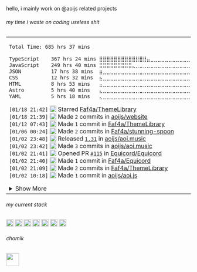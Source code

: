 

hello, i mainly work on @aoijs related projects

<h6> my time i waste on coding useless shit </h6> 
<table><tr><td>
<!--START_SECTION:waka-->

```txt
Total Time: 685 hrs 37 mins

TypeScript    367 hrs 24 mins ⣿⣿⣿⣿⣿⣿⣿⣿⣿⣿⣿⣿⣿⣤⣀⣀⣀⣀⣀⣀⣀⣀⣀⣀⣀   53.51 %
JavaScript    249 hrs 40 mins ⣿⣿⣿⣿⣿⣿⣿⣿⣿⣄⣀⣀⣀⣀⣀⣀⣀⣀⣀⣀⣀⣀⣀⣀⣀   36.36 %
JSON          17 hrs 38 mins  ⣶⣀⣀⣀⣀⣀⣀⣀⣀⣀⣀⣀⣀⣀⣀⣀⣀⣀⣀⣀⣀⣀⣀⣀⣀   02.57 %
CSS           12 hrs 32 mins  ⣦⣀⣀⣀⣀⣀⣀⣀⣀⣀⣀⣀⣀⣀⣀⣀⣀⣀⣀⣀⣀⣀⣀⣀⣀   01.83 %
HTML          8 hrs 53 mins   ⣤⣀⣀⣀⣀⣀⣀⣀⣀⣀⣀⣀⣀⣀⣀⣀⣀⣀⣀⣀⣀⣀⣀⣀⣀   01.30 %
Astro         5 hrs 40 mins   ⣄⣀⣀⣀⣀⣀⣀⣀⣀⣀⣀⣀⣀⣀⣀⣀⣀⣀⣀⣀⣀⣀⣀⣀⣀   00.83 %
YAML          5 hrs 18 mins   ⣄⣀⣀⣀⣀⣀⣀⣀⣀⣀⣀⣀⣀⣀⣀⣀⣀⣀⣀⣀⣀⣀⣀⣀⣀   00.77 %
```

<!--END_SECTION:waka-->

<!--START_SECTION:activity-->
`[01/18 21:42]` <img alt="⭐" src="https://github.com/cheesits456/github-activity-readme/raw/master/icons/star.png" align="top" height="18"> Starred [Faf4a/ThemeLibrary](https://github.com/Faf4a/ThemeLibrary)  
`[01/18 21:39]` <img alt="📝" src="https://github.com/cheesits456/github-activity-readme/raw/master/icons/commit.png" align="top" height="18"> Made `2` commits in [aoijs/website](https://github.com/aoijs/website)  
`[01/12 07:43]` <img alt="📝" src="https://github.com/cheesits456/github-activity-readme/raw/master/icons/commit.png" align="top" height="18"> Made `1` commit in [Faf4a/ThemeLibrary](https://github.com/Faf4a/ThemeLibrary)  
`[01/06 00:24]` <img alt="📝" src="https://github.com/cheesits456/github-activity-readme/raw/master/icons/commit.png" align="top" height="18"> Made `2` commits in [Faf4a/stunning-spoon](https://github.com/Faf4a/stunning-spoon)  
`[01/02 23:48]` <img alt="🏷" src="https://github.com/cheesits456/github-activity-readme/raw/master/icons/release.png" align="top" height="18"> Released [`1.31`](https://github.com/aoijs/aoi.music/releases/tag/1.31) in [aoijs/aoi.music](https://github.com/aoijs/aoi.music)  
`[01/02 23:42]` <img alt="📝" src="https://github.com/cheesits456/github-activity-readme/raw/master/icons/commit.png" align="top" height="18"> Made `3` commits in [aoijs/aoi.music](https://github.com/aoijs/aoi.music)  
`[01/02 21:41]` <img alt="✅" src="https://github.com/cheesits456/github-activity-readme/raw/master/icons/pr-open.png" align="top" height="18"> Opened PR [`#115`](https://github.com//Equicord/Equicord/pull/115 'update theme library') in [Equicord/Equicord](https://github.com/Equicord/Equicord)  
`[01/02 21:40]` <img alt="📝" src="https://github.com/cheesits456/github-activity-readme/raw/master/icons/commit.png" align="top" height="18"> Made `1` commit in [Faf4a/Equicord](https://github.com/Faf4a/Equicord)  
`[01/02 21:09]` <img alt="📝" src="https://github.com/cheesits456/github-activity-readme/raw/master/icons/commit.png" align="top" height="18"> Made `2` commits in [Faf4a/ThemeLibrary](https://github.com/Faf4a/ThemeLibrary)  
`[01/02 10:18]` <img alt="📝" src="https://github.com/cheesits456/github-activity-readme/raw/master/icons/commit.png" align="top" height="18"> Made `1` commit in [aoijs/aoi.js](https://github.com/aoijs/aoi.js)  

<details><summary>Show More</summary>

`[01/02 10:18]` <img alt="🎉" src="https://github.com/cheesits456/github-activity-readme/raw/master/icons/merge.png" align="top" height="18"> Merged PR [`#683`](https://github.com//aoijs/aoi.js/pull/683 'Fix rawLeaderboard.js') in [aoijs/aoi.js](https://github.com/aoijs/aoi.js)  
`[01/02 10:17]` <img alt="🔍" src="https://github.com/cheesits456/github-activity-readme/raw/master/icons/review.png" align="top" height="18"> Reviewed [`#683`](https://github.com//aoijs/aoi.js/pull/683 'Fix rawLeaderboard.js') in [aoijs/aoi.js](https://github.com/aoijs/aoi.js)  
`[01/02 10:12]` <img alt="📝" src="https://github.com/cheesits456/github-activity-readme/raw/master/icons/commit.png" align="top" height="18"> Made `1` commit in [Faf4a/Equicord](https://github.com/Faf4a/Equicord)  
`[01/02 10:02]` <img alt="🍴" src="https://github.com/cheesits456/github-activity-readme/raw/master/icons/fork.png" align="top" height="18"> Forked [Equicord/Equicord](https://github.com/Equicord/Equicord) to [Faf4a/Equicord](https://github.com/Faf4a/Equicord)  
`[01/02 09:31]` <img alt="📝" src="https://github.com/cheesits456/github-activity-readme/raw/master/icons/commit.png" align="top" height="18"> Made `1` commit in [Faf4a/ThemeLibrary](https://github.com/Faf4a/ThemeLibrary)  
`[01/02 07:16]` <img alt="🗣" src="https://github.com/cheesits456/github-activity-readme/raw/master/icons/comment.png" align="top" height="18"> Commented on [`#675`](https://github.com//aoijs/aoi.js/issues/675 'Update ForEachObjectArray.js') in [aoijs/aoi.js](https://github.com/aoijs/aoi.js)  
`[01/02 07:16]` <img alt="❌" src="https://github.com/cheesits456/github-activity-readme/raw/master/icons/pr-close.png" align="top" height="18"> Closed PR [`#675`](https://github.com//aoijs/aoi.js/pull/675 'Update ForEachObjectArray.js') in [aoijs/aoi.js](https://github.com/aoijs/aoi.js)  
`[01/02 07:16]` <img alt="🗣" src="https://github.com/cheesits456/github-activity-readme/raw/master/icons/comment.png" align="top" height="18"> Commented on [`#676`](https://github.com//aoijs/aoi.js/issues/676 'Update addButtonTo.js') in [aoijs/aoi.js](https://github.com/aoijs/aoi.js)  
`[01/02 07:16]` <img alt="❌" src="https://github.com/cheesits456/github-activity-readme/raw/master/icons/pr-close.png" align="top" height="18"> Closed PR [`#676`](https://github.com//aoijs/aoi.js/pull/676 'Update addButtonTo.js') in [aoijs/aoi.js](https://github.com/aoijs/aoi.js)  
`[01/02 07:15]` <img alt="🔍" src="https://github.com/cheesits456/github-activity-readme/raw/master/icons/review.png" align="top" height="18"> Reviewed [`#683`](https://github.com//aoijs/aoi.js/pull/683 'Fix rawLeaderboard.js') in [aoijs/aoi.js](https://github.com/aoijs/aoi.js)  
`[01/02 07:15]` <img alt="🔍" src="https://github.com/cheesits456/github-activity-readme/raw/master/icons/review.png" align="top" height="18"> Reviewed [`#683`](https://github.com//aoijs/aoi.js/pull/683 'Fix rawLeaderboard.js') in [aoijs/aoi.js](https://github.com/aoijs/aoi.js)  
`[01/02 02:33]` <img alt="📝" src="https://github.com/cheesits456/github-activity-readme/raw/master/icons/commit.png" align="top" height="18"> Made `6` commits in [Faf4a/themesApi](https://github.com/Faf4a/themesApi)  
`[12/30 07:49]` <img alt="⭐" src="https://github.com/cheesits456/github-activity-readme/raw/master/icons/star.png" align="top" height="18"> Starred [DishpitDev/Slopify](https://github.com/DishpitDev/Slopify)  
`[12/28 16:58]` <img alt="📝" src="https://github.com/cheesits456/github-activity-readme/raw/master/icons/commit.png" align="top" height="18"> Made `2` commits in [Faf4a/themesApi](https://github.com/Faf4a/themesApi)  
`[12/26 22:27]` <img alt="🗣" src="https://github.com/cheesits456/github-activity-readme/raw/master/icons/comment.png" align="top" height="18"> Commented on [`#2`](https://github.com//Faf4a/aoi.mongo/issues/2 'Revert rename') in [Faf4a/aoi.mongo](https://github.com/Faf4a/aoi.mongo)  
`[12/25 15:08]` <img alt="❗️" src="https://github.com/cheesits456/github-activity-readme/raw/master/icons/issue.png" align="top" height="18"> Closed issue [`#559`](https://github.com//aoijs/aoi.js/issues/559 'New V6 Interpreter') in [aoijs/aoi.js](https://github.com/aoijs/aoi.js)  
`[12/25 15:08]` <img alt="🗣" src="https://github.com/cheesits456/github-activity-readme/raw/master/icons/comment.png" align="top" height="18"> Commented on [`#559`](https://github.com//aoijs/aoi.js/issues/559 'New V6 Interpreter') in [aoijs/aoi.js](https://github.com/aoijs/aoi.js)  
`[12/25 15:08]` <img alt="❗️" src="https://github.com/cheesits456/github-activity-readme/raw/master/icons/issue.png" align="top" height="18"> Closed issue [`#561`](https://github.com//aoijs/aoi.js/issues/561 'V6 Application Commands Rewrite') in [aoijs/aoi.js](https://github.com/aoijs/aoi.js)  
`[12/25 15:07]` <img alt="📝" src="https://github.com/cheesits456/github-activity-readme/raw/master/icons/commit.png" align="top" height="18"> Made `1` commit in [aoijs/aoi.js](https://github.com/aoijs/aoi.js)  
`[12/25 15:07]` <img alt="🎉" src="https://github.com/cheesits456/github-activity-readme/raw/master/icons/merge.png" align="top" height="18"> Merged PR [`#682`](https://github.com//aoijs/aoi.js/pull/682 'add components checking') in [aoijs/aoi.js](https://github.com/aoijs/aoi.js)  
`[12/25 15:07]` <img alt="🔍" src="https://github.com/cheesits456/github-activity-readme/raw/master/icons/review.png" align="top" height="18"> Reviewed [`#682`](https://github.com//aoijs/aoi.js/pull/682 'add components checking') in [aoijs/aoi.js](https://github.com/aoijs/aoi.js)  
`[12/25 14:55]` <img alt="📝" src="https://github.com/cheesits456/github-activity-readme/raw/master/icons/commit.png" align="top" height="18"> Made `1` commit in [aoijs/aoi.js](https://github.com/aoijs/aoi.js)  
`[12/25 14:55]` <img alt="🎉" src="https://github.com/cheesits456/github-activity-readme/raw/master/icons/merge.png" align="top" height="18"> Merged PR [`#681`](https://github.com//aoijs/aoi.js/pull/681 'Fix macro resolution') in [aoijs/aoi.js](https://github.com/aoijs/aoi.js)  
`[12/25 14:54]` <img alt="🔍" src="https://github.com/cheesits456/github-activity-readme/raw/master/icons/review.png" align="top" height="18"> Reviewed [`#681`](https://github.com//aoijs/aoi.js/pull/681 'Fix macro resolution') in [aoijs/aoi.js](https://github.com/aoijs/aoi.js)  
`[12/24 13:02]` <img alt="⭐" src="https://github.com/cheesits456/github-activity-readme/raw/master/icons/star.png" align="top" height="18"> Starred [refact0r/system24](https://github.com/refact0r/system24)  
`[12/22 23:52]` <img alt="📝" src="https://github.com/cheesits456/github-activity-readme/raw/master/icons/commit.png" align="top" height="18"> Made `1` commit in [Faf4a/aoijs-api](https://github.com/Faf4a/aoijs-api)  
`[12/22 23:45]` <img alt="❌" src="https://github.com/cheesits456/github-activity-readme/raw/master/icons/delete.png" align="top" height="18"> Deleted `update-functions-28` from [Faf4a/aoijs-api](https://github.com/Faf4a/aoijs-api)  
`[12/22 23:45]` <img alt="❌" src="https://github.com/cheesits456/github-activity-readme/raw/master/icons/delete.png" align="top" height="18"> Deleted `update-functions-29` from [Faf4a/aoijs-api](https://github.com/Faf4a/aoijs-api)  
`[12/22 23:45]` <img alt="❌" src="https://github.com/cheesits456/github-activity-readme/raw/master/icons/delete.png" align="top" height="18"> Deleted `update-functions-30` from [Faf4a/aoijs-api](https://github.com/Faf4a/aoijs-api)  
`[12/22 23:38]` <img alt="📝" src="https://github.com/cheesits456/github-activity-readme/raw/master/icons/commit.png" align="top" height="18"> Made `1` commit in [aoijs/website](https://github.com/aoijs/website)  
`[12/22 23:37]` <img alt="📝" src="https://github.com/cheesits456/github-activity-readme/raw/master/icons/commit.png" align="top" height="18"> Made `1` commit in [Faf4a/stunning-spoon](https://github.com/Faf4a/stunning-spoon)  
`[12/22 23:34]` <img alt="📝" src="https://github.com/cheesits456/github-activity-readme/raw/master/icons/commit.png" align="top" height="18"> Made `1` commit in [aoijs/website](https://github.com/aoijs/website)  
`[12/22 23:34]` <img alt="🎉" src="https://github.com/cheesits456/github-activity-readme/raw/master/icons/merge.png" align="top" height="18"> Merged PR [`#222`](https://github.com//aoijs/website/pull/222 'Fixed Wrong type for returnEmoji') in [aoijs/website](https://github.com/aoijs/website)  
`[12/22 23:34]` <img alt="🗣" src="https://github.com/cheesits456/github-activity-readme/raw/master/icons/comment.png" align="top" height="18"> Commented on [`#222`](https://github.com//aoijs/website/issues/222 'Fixed Wrong type for returnEmoji') in [aoijs/website](https://github.com/aoijs/website)  
`[12/20 04:24]` <img alt="📝" src="https://github.com/cheesits456/github-activity-readme/raw/master/icons/commit.png" align="top" height="18"> Made `1` commit in [aoijs/website](https://github.com/aoijs/website)  
`[12/20 04:24]` <img alt="🎉" src="https://github.com/cheesits456/github-activity-readme/raw/master/icons/merge.png" align="top" height="18"> Merged PR [`#221`](https://github.com//aoijs/website/pull/221 'intents were wrongt :(') in [aoijs/website](https://github.com/aoijs/website)  
`[12/20 04:24]` <img alt="🗣" src="https://github.com/cheesits456/github-activity-readme/raw/master/icons/comment.png" align="top" height="18"> Commented on [`#221`](https://github.com//aoijs/website/issues/221 'intents were wrongt :(') in [aoijs/website](https://github.com/aoijs/website)  
`[12/20 04:24]` <img alt="🔍" src="https://github.com/cheesits456/github-activity-readme/raw/master/icons/review.png" align="top" height="18"> Reviewed [`#221`](https://github.com//aoijs/website/pull/221 'intents were wrongt :(') in [aoijs/website](https://github.com/aoijs/website)  
`[12/20 04:23]` <img alt="📝" src="https://github.com/cheesits456/github-activity-readme/raw/master/icons/commit.png" align="top" height="18"> Made `1` commit in [Faf4a/stunning-spoon](https://github.com/Faf4a/stunning-spoon)  
`[12/20 00:08]` <img alt="📝" src="https://github.com/cheesits456/github-activity-readme/raw/master/icons/commit.png" align="top" height="18"> Made `1` commit in [aoijs/aoi.js](https://github.com/aoijs/aoi.js)  
`[12/20 00:08]` <img alt="🎉" src="https://github.com/cheesits456/github-activity-readme/raw/master/icons/merge.png" align="top" height="18"> Merged PR [`#679`](https://github.com//aoijs/aoi.js/pull/679 'update editButton.js') in [aoijs/aoi.js](https://github.com/aoijs/aoi.js)  
`[12/20 00:08]` <img alt="🔍" src="https://github.com/cheesits456/github-activity-readme/raw/master/icons/review.png" align="top" height="18"> Reviewed [`#679`](https://github.com//aoijs/aoi.js/pull/679 'update editButton.js') in [aoijs/aoi.js](https://github.com/aoijs/aoi.js)  
`[12/20 00:08]` <img alt="🔍" src="https://github.com/cheesits456/github-activity-readme/raw/master/icons/review.png" align="top" height="18"> Reviewed [`#679`](https://github.com//aoijs/aoi.js/pull/679 'update editButton.js') in [aoijs/aoi.js](https://github.com/aoijs/aoi.js)  
`[12/19 06:10]` <img alt="📝" src="https://github.com/cheesits456/github-activity-readme/raw/master/icons/commit.png" align="top" height="18"> Made `1` commit in [aoijs/website](https://github.com/aoijs/website)  
`[12/19 06:10]` <img alt="🎉" src="https://github.com/cheesits456/github-activity-readme/raw/master/icons/merge.png" align="top" height="18"> Merged PR [`#217`](https://github.com//aoijs/website/pull/217 'Update guildNames.md') in [aoijs/website](https://github.com/aoijs/website)  
`[12/19 06:09]` <img alt="📝" src="https://github.com/cheesits456/github-activity-readme/raw/master/icons/commit.png" align="top" height="18"> Made `1` commit in [aoijs/website](https://github.com/aoijs/website)  
`[12/19 06:09]` <img alt="🎉" src="https://github.com/cheesits456/github-activity-readme/raw/master/icons/merge.png" align="top" height="18"> Merged PR [`#220`](https://github.com//aoijs/website/pull/220 'Bump astro from 4.16.7 to 4.16.18') in [aoijs/website](https://github.com/aoijs/website)  
`[12/19 06:09]` <img alt="📝" src="https://github.com/cheesits456/github-activity-readme/raw/master/icons/commit.png" align="top" height="18"> Made `1` commit in [aoijs/website](https://github.com/aoijs/website)  
`[12/19 06:09]` <img alt="🎉" src="https://github.com/cheesits456/github-activity-readme/raw/master/icons/merge.png" align="top" height="18"> Merged PR [`#219`](https://github.com//aoijs/website/pull/219 'Bump nanoid from 3.3.7 to 3.3.8') in [aoijs/website](https://github.com/aoijs/website)  
`[12/18 12:11]` <img alt="⭐" src="https://github.com/cheesits456/github-activity-readme/raw/master/icons/star.png" align="top" height="18"> Starred [owickstrom/the-monospace-web](https://github.com/owickstrom/the-monospace-web)  
`[12/16 14:40]` <img alt="📝" src="https://github.com/cheesits456/github-activity-readme/raw/master/icons/commit.png" align="top" height="18"> Made `1` commit in [aoijs/website](https://github.com/aoijs/website)  
`[12/16 14:40]` <img alt="🎉" src="https://github.com/cheesits456/github-activity-readme/raw/master/icons/merge.png" align="top" height="18"> Merged PR [`#218`](https://github.com//aoijs/website/pull/218 'small fixes') in [aoijs/website](https://github.com/aoijs/website)  
`[12/16 14:40]` <img alt="🔍" src="https://github.com/cheesits456/github-activity-readme/raw/master/icons/review.png" align="top" height="18"> Reviewed [`#218`](https://github.com//aoijs/website/pull/218 'small fixes') in [aoijs/website](https://github.com/aoijs/website)  
`[12/03 23:57]` <img alt="📝" src="https://github.com/cheesits456/github-activity-readme/raw/master/icons/commit.png" align="top" height="18"> Made `1` commit in [Faf4a/stunning-spoon](https://github.com/Faf4a/stunning-spoon)  
`[12/03 23:51]` <img alt="📝" src="https://github.com/cheesits456/github-activity-readme/raw/master/icons/commit.png" align="top" height="18"> Made `1` commit in [aoijs/website](https://github.com/aoijs/website)  
`[12/03 23:48]` <img alt="📝" src="https://github.com/cheesits456/github-activity-readme/raw/master/icons/commit.png" align="top" height="18"> Made `2` commits in [Faf4a/aoijs-api](https://github.com/Faf4a/aoijs-api)  
`[12/03 23:21]` <img alt="📝" src="https://github.com/cheesits456/github-activity-readme/raw/master/icons/commit.png" align="top" height="18"> Made `2` commits in [aoijs/website](https://github.com/aoijs/website)  
`[12/03 22:04]` <img alt="🎉" src="https://github.com/cheesits456/github-activity-readme/raw/master/icons/merge.png" align="top" height="18"> Merged PR [`#213`](https://github.com//aoijs/website/pull/213 'Update channelName.md') in [aoijs/website](https://github.com/aoijs/website)  
`[12/03 22:03]` <img alt="🔍" src="https://github.com/cheesits456/github-activity-readme/raw/master/icons/review.png" align="top" height="18"> Reviewed [`#213`](https://github.com//aoijs/website/pull/213 'Update channelName.md') in [aoijs/website](https://github.com/aoijs/website)  
`[12/03 22:03]` <img alt="📝" src="https://github.com/cheesits456/github-activity-readme/raw/master/icons/commit.png" align="top" height="18"> Made `1` commit in [aoijs/website](https://github.com/aoijs/website)  
`[12/03 22:03]` <img alt="🎉" src="https://github.com/cheesits456/github-activity-readme/raw/master/icons/merge.png" align="top" height="18"> Merged PR [`#214`](https://github.com//aoijs/website/pull/214 'Update arrayFilter.md') in [aoijs/website](https://github.com/aoijs/website)  
`[12/03 22:03]` <img alt="🔍" src="https://github.com/cheesits456/github-activity-readme/raw/master/icons/review.png" align="top" height="18"> Reviewed [`#214`](https://github.com//aoijs/website/pull/214 'Update arrayFilter.md') in [aoijs/website](https://github.com/aoijs/website)  
`[12/03 22:03]` <img alt="📝" src="https://github.com/cheesits456/github-activity-readme/raw/master/icons/commit.png" align="top" height="18"> Made `1` commit in [aoijs/website](https://github.com/aoijs/website)  
`[12/03 22:03]` <img alt="🎉" src="https://github.com/cheesits456/github-activity-readme/raw/master/icons/merge.png" align="top" height="18"> Merged PR [`#215`](https://github.com//aoijs/website/pull/215 'Update channelNSFW.md') in [aoijs/website](https://github.com/aoijs/website)  
`[12/03 22:03]` <img alt="🗣" src="https://github.com/cheesits456/github-activity-readme/raw/master/icons/comment.png" align="top" height="18"> Commented on [`#215`](https://github.com//aoijs/website/issues/215 'Update channelNSFW.md') in [aoijs/website](https://github.com/aoijs/website)  
`[12/03 22:02]` <img alt="📝" src="https://github.com/cheesits456/github-activity-readme/raw/master/icons/commit.png" align="top" height="18"> Made `1` commit in [aoijs/website](https://github.com/aoijs/website)  
`[12/03 22:02]` <img alt="🎉" src="https://github.com/cheesits456/github-activity-readme/raw/master/icons/merge.png" align="top" height="18"> Merged PR [`#216`](https://github.com//aoijs/website/pull/216 'Update guildNames.md') in [aoijs/website](https://github.com/aoijs/website)  
`[12/03 22:02]` <img alt="🗣" src="https://github.com/cheesits456/github-activity-readme/raw/master/icons/comment.png" align="top" height="18"> Commented on [`#216`](https://github.com//aoijs/website/issues/216 'Update guildNames.md') in [aoijs/website](https://github.com/aoijs/website)  
`[12/03 21:37]` <img alt="🗣" src="https://github.com/cheesits456/github-activity-readme/raw/master/icons/comment.png" align="top" height="18"> Commented on [`#1`](https://github.com//aoijs/aoi.cli/issues/1 'build(deps): bump cross-spawn from 7.0.3 to 7.0.6') in [aoijs/aoi.cli](https://github.com/aoijs/aoi.cli)  
`[12/03 21:37]` <img alt="❌" src="https://github.com/cheesits456/github-activity-readme/raw/master/icons/pr-close.png" align="top" height="18"> Closed PR [`#1`](https://github.com//aoijs/aoi.cli/pull/1 'build(deps): bump cross-spawn from 7.0.3 to 7.0.6') in [aoijs/aoi.cli](https://github.com/aoijs/aoi.cli)  
`[12/03 21:37]` <img alt="🗣" src="https://github.com/cheesits456/github-activity-readme/raw/master/icons/comment.png" align="top" height="18"> Commented on [`#1`](https://github.com//aoijs/aoi.cli/issues/1 'build(deps): bump cross-spawn from 7.0.3 to 7.0.6') in [aoijs/aoi.cli](https://github.com/aoijs/aoi.cli)  
`[11/30 17:01]` <img alt="🎉" src="https://github.com/cheesits456/github-activity-readme/raw/master/icons/merge.png" align="top" height="18"> Merged PR [`#211`](https://github.com//aoijs/website/pull/211 'Update guildOwnerID.md') in [aoijs/website](https://github.com/aoijs/website)  
`[11/30 17:01]` <img alt="📝" src="https://github.com/cheesits456/github-activity-readme/raw/master/icons/commit.png" align="top" height="18"> Made `1` commit in [aoijs/website](https://github.com/aoijs/website)  
`[11/30 17:01]` <img alt="🔍" src="https://github.com/cheesits456/github-activity-readme/raw/master/icons/review.png" align="top" height="18"> Reviewed [`#211`](https://github.com//aoijs/website/pull/211 'Update guildOwnerID.md') in [aoijs/website](https://github.com/aoijs/website)  
`[11/30 17:01]` <img alt="📝" src="https://github.com/cheesits456/github-activity-readme/raw/master/icons/commit.png" align="top" height="18"> Made `1` commit in [aoijs/website](https://github.com/aoijs/website)  
`[11/30 17:01]` <img alt="🎉" src="https://github.com/cheesits456/github-activity-readme/raw/master/icons/merge.png" align="top" height="18"> Merged PR [`#212`](https://github.com//aoijs/website/pull/212 'Update randomString.md') in [aoijs/website](https://github.com/aoijs/website)  
`[11/30 17:01]` <img alt="🔍" src="https://github.com/cheesits456/github-activity-readme/raw/master/icons/review.png" align="top" height="18"> Reviewed [`#212`](https://github.com//aoijs/website/pull/212 'Update randomString.md') in [aoijs/website](https://github.com/aoijs/website)  
`[11/30 14:36]` <img alt="📝" src="https://github.com/cheesits456/github-activity-readme/raw/master/icons/commit.png" align="top" height="18"> Made `2` commits in [aoijs/aoi.music](https://github.com/aoijs/aoi.music)  
`[11/28 18:35]` <img alt="📝" src="https://github.com/cheesits456/github-activity-readme/raw/master/icons/commit.png" align="top" height="18"> Made `1` commit in [aoijs/website](https://github.com/aoijs/website)  
`[11/25 17:30]` <img alt="❌" src="https://github.com/cheesits456/github-activity-readme/raw/master/icons/delete.png" align="top" height="18"> Deleted `update-functions-22` from [Faf4a/aoijs-api](https://github.com/Faf4a/aoijs-api)  
`[11/25 17:30]` <img alt="❌" src="https://github.com/cheesits456/github-activity-readme/raw/master/icons/delete.png" align="top" height="18"> Deleted `update-functions-23` from [Faf4a/aoijs-api](https://github.com/Faf4a/aoijs-api)  
`[11/25 17:30]` <img alt="❌" src="https://github.com/cheesits456/github-activity-readme/raw/master/icons/delete.png" align="top" height="18"> Deleted `update-functions-24` from [Faf4a/aoijs-api](https://github.com/Faf4a/aoijs-api)  
`[11/25 17:30]` <img alt="❌" src="https://github.com/cheesits456/github-activity-readme/raw/master/icons/delete.png" align="top" height="18"> Deleted `update-functions-25` from [Faf4a/aoijs-api](https://github.com/Faf4a/aoijs-api)  
`[11/25 17:30]` <img alt="❌" src="https://github.com/cheesits456/github-activity-readme/raw/master/icons/delete.png" align="top" height="18"> Deleted `update-functions-26` from [Faf4a/aoijs-api](https://github.com/Faf4a/aoijs-api)  
`[11/25 17:30]` <img alt="❌" src="https://github.com/cheesits456/github-activity-readme/raw/master/icons/delete.png" align="top" height="18"> Deleted `update-functions-27` from [Faf4a/aoijs-api](https://github.com/Faf4a/aoijs-api)  
`[11/25 13:00]` <img alt="🗣" src="https://github.com/cheesits456/github-activity-readme/raw/master/icons/comment.png" align="top" height="18"> Commented on [`#210`](https://github.com//aoijs/website/issues/210 'Adding Options to 2 functions') in [aoijs/website](https://github.com/aoijs/website)  
`[11/25 13:00]` <img alt="📝" src="https://github.com/cheesits456/github-activity-readme/raw/master/icons/commit.png" align="top" height="18"> Made `1` commit in [aoijs/website](https://github.com/aoijs/website)  
`[11/25 13:00]` <img alt="🎉" src="https://github.com/cheesits456/github-activity-readme/raw/master/icons/merge.png" align="top" height="18"> Merged PR [`#210`](https://github.com//aoijs/website/pull/210 'Adding Options to 2 functions') in [aoijs/website](https://github.com/aoijs/website)  
`[11/25 11:43]` <img alt="⭐" src="https://github.com/cheesits456/github-activity-readme/raw/master/icons/star.png" align="top" height="18"> Starred [EdenEast/nightfox.nvim](https://github.com/EdenEast/nightfox.nvim)  
`[11/22 20:55]` <img alt="🗣" src="https://github.com/cheesits456/github-activity-readme/raw/master/icons/comment.png" align="top" height="18"> Commented on [`#1`](https://github.com//Faf4a/aoi.sqlite/issues/1 'I do nothing and this error happens, bot shutsdown after') in [Faf4a/aoi.sqlite](https://github.com/Faf4a/aoi.sqlite)  
`[11/22 20:55]` <img alt="❗️" src="https://github.com/cheesits456/github-activity-readme/raw/master/icons/issue.png" align="top" height="18"> Closed issue [`#1`](https://github.com//Faf4a/aoi.sqlite/issues/1 'I do nothing and this error happens, bot shutsdown after') in [Faf4a/aoi.sqlite](https://github.com/Faf4a/aoi.sqlite)  
`[11/22 20:54]` <img alt="📝" src="https://github.com/cheesits456/github-activity-readme/raw/master/icons/commit.png" align="top" height="18"> Made `1` commit in [Faf4a/aoi.sqlite](https://github.com/Faf4a/aoi.sqlite)  
`[11/22 02:12]` <img alt="❌" src="https://github.com/cheesits456/github-activity-readme/raw/master/icons/delete.png" align="top" height="18"> Deleted `dependabot/npm_and_yarn/cross-spawn-7.0.6` from [aoijs/aoi.music](https://github.com/aoijs/aoi.music)  
`[11/22 02:12]` <img alt="📝" src="https://github.com/cheesits456/github-activity-readme/raw/master/icons/commit.png" align="top" height="18"> Made `1` commit in [aoijs/aoi.music](https://github.com/aoijs/aoi.music)  
`[11/22 02:12]` <img alt="🎉" src="https://github.com/cheesits456/github-activity-readme/raw/master/icons/merge.png" align="top" height="18"> Merged PR [`#27`](https://github.com//aoijs/aoi.music/pull/27 'Bump cross-spawn from 7.0.3 to 7.0.6') in [aoijs/aoi.music](https://github.com/aoijs/aoi.music)  
`[11/19 13:25]` <img alt="🗣" src="https://github.com/cheesits456/github-activity-readme/raw/master/icons/comment.png" align="top" height="18"> Commented on [`#678`](https://github.com//aoijs/aoi.js/issues/678 'add $messageAttachments :)') in [aoijs/aoi.js](https://github.com/aoijs/aoi.js)  
`[11/19 13:25]` <img alt="📝" src="https://github.com/cheesits456/github-activity-readme/raw/master/icons/commit.png" align="top" height="18"> Made `1` commit in [aoijs/aoi.js](https://github.com/aoijs/aoi.js)  
`[11/19 13:25]` <img alt="🎉" src="https://github.com/cheesits456/github-activity-readme/raw/master/icons/merge.png" align="top" height="18"> Merged PR [`#678`](https://github.com//aoijs/aoi.js/pull/678 'add $messageAttachments :)') in [aoijs/aoi.js](https://github.com/aoijs/aoi.js)  
`[11/19 13:24]` <img alt="🔍" src="https://github.com/cheesits456/github-activity-readme/raw/master/icons/review.png" align="top" height="18"> Reviewed [`#678`](https://github.com//aoijs/aoi.js/pull/678 'add $messageAttachments :)') in [aoijs/aoi.js](https://github.com/aoijs/aoi.js)  
`[11/19 01:38]` <img alt="📝" src="https://github.com/cheesits456/github-activity-readme/raw/master/icons/commit.png" align="top" height="18"> Made `1` commit in [Faf4a/snippets](https://github.com/Faf4a/snippets)  
`[11/19 01:38]` <img alt="❗️" src="https://github.com/cheesits456/github-activity-readme/raw/master/icons/issue.png" align="top" height="18"> Closed issue [`#1`](https://github.com//Faf4a/snippets/issues/1 'Oneko message bar removes line scrolling limit while writing messages') in [Faf4a/snippets](https://github.com/Faf4a/snippets)  
`[11/19 01:24]` <img alt="🗣" src="https://github.com/cheesits456/github-activity-readme/raw/master/icons/comment.png" align="top" height="18"> Commented on [`#676`](https://github.com//aoijs/aoi.js/issues/676 'Update addButtonTo.js') in [aoijs/aoi.js](https://github.com/aoijs/aoi.js)  
`[11/19 01:24]` <img alt="🗣" src="https://github.com/cheesits456/github-activity-readme/raw/master/icons/comment.png" align="top" height="18"> Commented on [`#675`](https://github.com//aoijs/aoi.js/issues/675 'Update ForEachObjectArray.js') in [aoijs/aoi.js](https://github.com/aoijs/aoi.js)  
`[11/19 01:23]` <img alt="🔍" src="https://github.com/cheesits456/github-activity-readme/raw/master/icons/review.png" align="top" height="18"> Reviewed [`#678`](https://github.com//aoijs/aoi.js/pull/678 'add $messageAttachments :)') in [aoijs/aoi.js](https://github.com/aoijs/aoi.js)  
`[11/19 01:21]` <img alt="❌" src="https://github.com/cheesits456/github-activity-readme/raw/master/icons/delete.png" align="top" height="18"> Deleted `macro-test` from [aoijs/aoi.js](https://github.com/aoijs/aoi.js)  
`[11/19 01:20]` <img alt="📝" src="https://github.com/cheesits456/github-activity-readme/raw/master/icons/commit.png" align="top" height="18"> Made `1` commit in [aoijs/aoi.js](https://github.com/aoijs/aoi.js)  
`[11/19 01:20]` <img alt="🎉" src="https://github.com/cheesits456/github-activity-readme/raw/master/icons/merge.png" align="top" height="18"> Merged PR [`#677`](https://github.com//aoijs/aoi.js/pull/677 'V6 Macros') in [aoijs/aoi.js](https://github.com/aoijs/aoi.js)  
`[11/19 01:20]` <img alt="🔍" src="https://github.com/cheesits456/github-activity-readme/raw/master/icons/review.png" align="top" height="18"> Reviewed [`#677`](https://github.com//aoijs/aoi.js/pull/677 'V6 Macros') in [aoijs/aoi.js](https://github.com/aoijs/aoi.js)  
`[11/19 01:19]` <img alt="📂" src="https://github.com/cheesits456/github-activity-readme/raw/master/icons/create-branch.png" align="top" height="18"> Created branch [`macro-test`](https://github.com/aoijs/aoi.js/tree/macro-test) in [aoijs/aoi.js](https://github.com/aoijs/aoi.js)  
`[11/18 18:39]` <img alt="🏷" src="https://github.com/cheesits456/github-activity-readme/raw/master/icons/release.png" align="top" height="18"> Released [`1.3.0`](https://github.com/aoijs/aoi.music/releases/tag/1.3.0) in [aoijs/aoi.music](https://github.com/aoijs/aoi.music)  
`[11/18 18:37]` <img alt="❌" src="https://github.com/cheesits456/github-activity-readme/raw/master/icons/delete.png" align="top" height="18"> Deleted `memory-leak-fix` from [aoijs/aoi.music](https://github.com/aoijs/aoi.music)  
`[11/18 18:36]` <img alt="📝" src="https://github.com/cheesits456/github-activity-readme/raw/master/icons/commit.png" align="top" height="18"> Made `1` commit in [aoijs/aoi.music](https://github.com/aoijs/aoi.music)  
`[11/18 18:36]` <img alt="🎉" src="https://github.com/cheesits456/github-activity-readme/raw/master/icons/merge.png" align="top" height="18"> Merged PR [`#26`](https://github.com//aoijs/aoi.music/pull/26 'breaking: oauth2') in [aoijs/aoi.music](https://github.com/aoijs/aoi.music)  
`[11/18 18:36]` <img alt="📝" src="https://github.com/cheesits456/github-activity-readme/raw/master/icons/commit.png" align="top" height="18"> Made `2` commits in [aoijs/aoi.music](https://github.com/aoijs/aoi.music)  
`[11/18 18:34]` <img alt="✅" src="https://github.com/cheesits456/github-activity-readme/raw/master/icons/pr-open.png" align="top" height="18"> Opened PR [`#26`](https://github.com//aoijs/aoi.music/pull/26 'breaking: oauth2') in [aoijs/aoi.music](https://github.com/aoijs/aoi.music)  
`[11/18 18:33]` <img alt="📝" src="https://github.com/cheesits456/github-activity-readme/raw/master/icons/commit.png" align="top" height="18"> Made `1` commit in [aoijs/aoi.music](https://github.com/aoijs/aoi.music)  
`[11/18 18:32]` <img alt="📂" src="https://github.com/cheesits456/github-activity-readme/raw/master/icons/create-branch.png" align="top" height="18"> Created branch [`memory-leak-fix`](https://github.com/aoijs/aoi.music/tree/memory-leak-fix) in [aoijs/aoi.music](https://github.com/aoijs/aoi.music)  
`[11/14 12:12]` <img alt="🗣" src="https://github.com/cheesits456/github-activity-readme/raw/master/icons/comment.png" align="top" height="18"> Commented on [`#677`](https://github.com//aoijs/aoi.js/issues/677 'V6 Macros') in [aoijs/aoi.js](https://github.com/aoijs/aoi.js)  
`[11/11 17:20]` <img alt="🔍" src="https://github.com/cheesits456/github-activity-readme/raw/master/icons/review.png" align="top" height="18"> Reviewed [`#676`](https://github.com//aoijs/aoi.js/pull/676 'Update addButtonTo.js') in [aoijs/aoi.js](https://github.com/aoijs/aoi.js)  
`[11/11 11:00]` <img alt="🗣" src="https://github.com/cheesits456/github-activity-readme/raw/master/icons/comment.png" align="top" height="18"> Commented on [`#677`](https://github.com//aoijs/aoi.js/issues/677 'V6 Macros') in [aoijs/aoi.js](https://github.com/aoijs/aoi.js)  
`[11/09 19:06]` <img alt="📂" src="https://github.com/cheesits456/github-activity-readme/raw/master/icons/create-branch.png" align="top" height="18"> Created branch [`lrucache-dev`](https://github.com/Faf4a/aoi.mongo/tree/lrucache-dev) in [Faf4a/aoi.mongo](https://github.com/Faf4a/aoi.mongo)  
`[11/09 17:17]` <img alt="📝" src="https://github.com/cheesits456/github-activity-readme/raw/master/icons/commit.png" align="top" height="18"> Made `1` commit in [Faf4a/Faf4a](https://github.com/Faf4a/Faf4a)  
`[11/09 17:14]` <img alt="📝" src="https://github.com/cheesits456/github-activity-readme/raw/master/icons/commit.png" align="top" height="18"> Made `1` commit in [aoijs/website](https://github.com/aoijs/website)  
`[11/09 17:14]` <img alt="🎉" src="https://github.com/cheesits456/github-activity-readme/raw/master/icons/merge.png" align="top" height="18"> Merged PR [`#209`](https://github.com//aoijs/website/pull/209 'Update replaceTextWithRegex.md') in [aoijs/website](https://github.com/aoijs/website)  
`[11/07 07:23]` <img alt="🗣" src="https://github.com/cheesits456/github-activity-readme/raw/master/icons/comment.png" align="top" height="18"> Commented on [`#1`](https://github.com//Faf4a/snippets/issues/1 'Oneko message bar removes line scrolling limit while writing messages') in [Faf4a/snippets](https://github.com/Faf4a/snippets)  
`[11/04 08:24]` <img alt="📝" src="https://github.com/cheesits456/github-activity-readme/raw/master/icons/commit.png" align="top" height="18"> Made `2` commits in [Faf4a/Faf4a](https://github.com/Faf4a/Faf4a)  
`[11/04 08:16]` <img alt="🔍" src="https://github.com/cheesits456/github-activity-readme/raw/master/icons/review.png" align="top" height="18"> Reviewed [`#2994`](https://github.com//Vendicated/Vencord/pull/2994 'feat(plugin): WebPWA') in [Vendicated/Vencord](https://github.com/Vendicated/Vencord)  
`[11/01 16:08]` <img alt="📝" src="https://github.com/cheesits456/github-activity-readme/raw/master/icons/commit.png" align="top" height="18"> Made `3` commits in [aoijs/website](https://github.com/aoijs/website)  
`[11/01 15:32]` <img alt="❌" src="https://github.com/cheesits456/github-activity-readme/raw/master/icons/pr-close.png" align="top" height="18"> Closed PR [`#208`](https://github.com//aoijs/website/pull/208 'Create getMsgReactions.mdx') in [aoijs/website](https://github.com/aoijs/website)  
`[10/31 02:44]` <img alt="📝" src="https://github.com/cheesits456/github-activity-readme/raw/master/icons/commit.png" align="top" height="18"> Made `2` commits in [aoijs/website](https://github.com/aoijs/website)  
`[10/29 04:26]` <img alt="📝" src="https://github.com/cheesits456/github-activity-readme/raw/master/icons/commit.png" align="top" height="18"> Made `1` commit in [Faf4a/stunning-spoon](https://github.com/Faf4a/stunning-spoon)  
`[10/28 12:54]` <img alt="🍴" src="https://github.com/cheesits456/github-activity-readme/raw/master/icons/fork.png" align="top" height="18"> Forked [mezotv/discord-badges](https://github.com/mezotv/discord-badges) to [Faf4a/discord-badges](https://github.com/Faf4a/discord-badges)  
`[10/28 07:27]` <img alt="⭐" src="https://github.com/cheesits456/github-activity-readme/raw/master/icons/star.png" align="top" height="18"> Starred [mezotv/discord-badges](https://github.com/mezotv/discord-badges)  
`[10/27 03:32]` <img alt="📂" src="https://github.com/cheesits456/github-activity-readme/raw/master/icons/create-branch.png" align="top" height="18"> Created branch [`master`](https://github.com/aoijs/aoijs-template/tree/master) in [aoijs/aoijs-template](https://github.com/aoijs/aoijs-template)  
`[10/27 03:30]` <img alt="➕" src="https://github.com/cheesits456/github-activity-readme/raw/master/icons/create-repo.png" align="top" height="18"> Created repository [aoijs/aoijs-template](https://github.com/aoijs/aoijs-template)  
`[10/26 23:32]` <img alt="📝" src="https://github.com/cheesits456/github-activity-readme/raw/master/icons/commit.png" align="top" height="18"> Made `1` commit in [aoijs/aoi.js](https://github.com/aoijs/aoi.js)  
`[10/26 23:32]` <img alt="🔍" src="https://github.com/cheesits456/github-activity-readme/raw/master/icons/review.png" align="top" height="18"> Reviewed [`#675`](https://github.com//aoijs/aoi.js/pull/675 'Update ForEachObjectArray.js') in [aoijs/aoi.js](https://github.com/aoijs/aoi.js)  
`[10/26 03:58]` <img alt="📝" src="https://github.com/cheesits456/github-activity-readme/raw/master/icons/commit.png" align="top" height="18"> Made `1` commit in [Faf4a/stunning-spoon](https://github.com/Faf4a/stunning-spoon)  
`[10/25 06:46]` <img alt="🗣" src="https://github.com/cheesits456/github-activity-readme/raw/master/icons/comment.png" align="top" height="18"> Commented on [`#2`](https://github.com//Faf4a/aoi.sqlite/issues/2 'aoi.sqlite still logs even if logging is set to False') in [Faf4a/aoi.sqlite](https://github.com/Faf4a/aoi.sqlite)  
`[10/25 06:46]` <img alt="❗️" src="https://github.com/cheesits456/github-activity-readme/raw/master/icons/issue.png" align="top" height="18"> Closed issue [`#2`](https://github.com//Faf4a/aoi.sqlite/issues/2 'aoi.sqlite still logs even if logging is set to False') in [Faf4a/aoi.sqlite](https://github.com/Faf4a/aoi.sqlite)  
`[10/25 06:45]` <img alt="📝" src="https://github.com/cheesits456/github-activity-readme/raw/master/icons/commit.png" align="top" height="18"> Made `1` commit in [Faf4a/aoi.sqlite](https://github.com/Faf4a/aoi.sqlite)  
`[10/25 06:32]` <img alt="📝" src="https://github.com/cheesits456/github-activity-readme/raw/master/icons/commit.png" align="top" height="18"> Made `2` commits in [Faf4a/stunning-spoon](https://github.com/Faf4a/stunning-spoon)  
`[10/25 06:23]` <img alt="📝" src="https://github.com/cheesits456/github-activity-readme/raw/master/icons/commit.png" align="top" height="18"> Made `1` commit in [aoijs/website](https://github.com/aoijs/website)  
`[10/25 05:56]` <img alt="📝" src="https://github.com/cheesits456/github-activity-readme/raw/master/icons/commit.png" align="top" height="18"> Made `1` commit in [Faf4a/snippets](https://github.com/Faf4a/snippets)  
`[10/24 04:48]` <img alt="📝" src="https://github.com/cheesits456/github-activity-readme/raw/master/icons/commit.png" align="top" height="18"> Made `1` commit in [Faf4a/stunning-spoon](https://github.com/Faf4a/stunning-spoon)  
`[10/22 03:33]` <img alt="🗣" src="https://github.com/cheesits456/github-activity-readme/raw/master/icons/comment.png" align="top" height="18"> Commented on [`#1`](https://github.com//Faf4a/plugins/issues/1 '[ThemeLibrary] My theme was submitted without prior request of consent. I am not happy') in [Faf4a/plugins](https://github.com/Faf4a/plugins)  
`[10/22 03:30]` <img alt="📝" src="https://github.com/cheesits456/github-activity-readme/raw/master/icons/commit.png" align="top" height="18"> Made `1` commit in [Faf4a/plugins](https://github.com/Faf4a/plugins)  
`[10/21 19:44]` <img alt="📝" src="https://github.com/cheesits456/github-activity-readme/raw/master/icons/commit.png" align="top" height="18"> Made `1` commit in [aoijs/website](https://github.com/aoijs/website)  
`[10/21 19:44]` <img alt="🎉" src="https://github.com/cheesits456/github-activity-readme/raw/master/icons/merge.png" align="top" height="18"> Merged PR [`#207`](https://github.com//aoijs/website/pull/207 'update getGuildBoosters documentation') in [aoijs/website](https://github.com/aoijs/website)  
`[10/21 19:44]` <img alt="🔍" src="https://github.com/cheesits456/github-activity-readme/raw/master/icons/review.png" align="top" height="18"> Reviewed [`#207`](https://github.com//aoijs/website/pull/207 'Update and rename getGuildBoosters.md to getGuildBoosters.mdx') in [aoijs/website](https://github.com/aoijs/website)  
`[10/21 18:28]` <img alt="⭐" src="https://github.com/cheesits456/github-activity-readme/raw/master/icons/star.png" align="top" height="18"> Starred [Nuckyz/oceanic-collectors](https://github.com/Nuckyz/oceanic-collectors)  
`[10/21 17:14]` <img alt="🔍" src="https://github.com/cheesits456/github-activity-readme/raw/master/icons/review.png" align="top" height="18"> Reviewed [`#672`](https://github.com//aoijs/aoi.js/pull/672 'add option to $cloneEmbed') in [aoijs/aoi.js](https://github.com/aoijs/aoi.js)  
`[10/21 17:14]` <img alt="📝" src="https://github.com/cheesits456/github-activity-readme/raw/master/icons/commit.png" align="top" height="18"> Made `1` commit in [aoijs/aoi.js](https://github.com/aoijs/aoi.js)  
`[10/21 17:14]` <img alt="🎉" src="https://github.com/cheesits456/github-activity-readme/raw/master/icons/merge.png" align="top" height="18"> Merged PR [`#672`](https://github.com//aoijs/aoi.js/pull/672 'add option to $cloneEmbed') in [aoijs/aoi.js](https://github.com/aoijs/aoi.js)  
`[10/21 17:14]` <img alt="🔍" src="https://github.com/cheesits456/github-activity-readme/raw/master/icons/review.png" align="top" height="18"> Reviewed [`#672`](https://github.com//aoijs/aoi.js/pull/672 'add option to $cloneEmbed') in [aoijs/aoi.js](https://github.com/aoijs/aoi.js)  
`[10/21 17:13]` <img alt="🔍" src="https://github.com/cheesits456/github-activity-readme/raw/master/icons/review.png" align="top" height="18"> Reviewed [`#672`](https://github.com//aoijs/aoi.js/pull/672 'Update cloneEmbed.js - Added return json') in [aoijs/aoi.js](https://github.com/aoijs/aoi.js)  
`[10/20 19:39]` <img alt="📝" src="https://github.com/cheesits456/github-activity-readme/raw/master/icons/commit.png" align="top" height="18"> Made `1` commit in [Faf4a/Faf4a](https://github.com/Faf4a/Faf4a)  
`[10/20 13:47]` <img alt="📝" src="https://github.com/cheesits456/github-activity-readme/raw/master/icons/commit.png" align="top" height="18"> Made `2` commits in [Discord-Verified-Developer/aoi.js](https://github.com/Discord-Verified-Developer/aoi.js)  
`[10/20 13:47]` <img alt="📝" src="https://github.com/cheesits456/github-activity-readme/raw/master/icons/commit.png" align="top" height="18"> Made `1` commit in [aoijs/aoi.js](https://github.com/aoijs/aoi.js)  
`[10/20 13:47]` <img alt="🎉" src="https://github.com/cheesits456/github-activity-readme/raw/master/icons/merge.png" align="top" height="18"> Merged PR [`#671`](https://github.com//aoijs/aoi.js/pull/671 '$getMessageReactions') in [aoijs/aoi.js](https://github.com/aoijs/aoi.js)  
`[10/20 13:46]` <img alt="🔍" src="https://github.com/cheesits456/github-activity-readme/raw/master/icons/review.png" align="top" height="18"> Reviewed [`#671`](https://github.com//aoijs/aoi.js/pull/671 'Create getMessageReactions.js') in [aoijs/aoi.js](https://github.com/aoijs/aoi.js)  
`[10/20 13:44]` <img alt="🔍" src="https://github.com/cheesits456/github-activity-readme/raw/master/icons/review.png" align="top" height="18"> Reviewed [`#672`](https://github.com//aoijs/aoi.js/pull/672 'Update cloneEmbed.js - Added return json') in [aoijs/aoi.js](https://github.com/aoijs/aoi.js)  
`[10/20 13:44]` <img alt="🔍" src="https://github.com/cheesits456/github-activity-readme/raw/master/icons/review.png" align="top" height="18"> Reviewed [`#672`](https://github.com//aoijs/aoi.js/pull/672 'Update cloneEmbed.js - Added return json') in [aoijs/aoi.js](https://github.com/aoijs/aoi.js)  
`[10/19 21:33]` <img alt="🔍" src="https://github.com/cheesits456/github-activity-readme/raw/master/icons/review.png" align="top" height="18"> Reviewed [`#671`](https://github.com//aoijs/aoi.js/pull/671 'Create getMessageReactions.js') in [aoijs/aoi.js](https://github.com/aoijs/aoi.js)  
`[10/19 18:02]` <img alt="🗣" src="https://github.com/cheesits456/github-activity-readme/raw/master/icons/comment.png" align="top" height="18"> Commented on [`#669`](https://github.com//aoijs/aoi.js/issues/669 'Create getMessageReactions.js') in [aoijs/aoi.js](https://github.com/aoijs/aoi.js)  
`[10/19 18:02]` <img alt="❌" src="https://github.com/cheesits456/github-activity-readme/raw/master/icons/pr-close.png" align="top" height="18"> Closed PR [`#669`](https://github.com//aoijs/aoi.js/pull/669 'Create getMessageReactions.js') in [aoijs/aoi.js](https://github.com/aoijs/aoi.js)  
`[10/19 18:01]` <img alt="🔍" src="https://github.com/cheesits456/github-activity-readme/raw/master/icons/review.png" align="top" height="18"> Reviewed [`#671`](https://github.com//aoijs/aoi.js/pull/671 'Create getMessageReactions.js') in [aoijs/aoi.js](https://github.com/aoijs/aoi.js)  
`[10/19 17:35]` <img alt="📝" src="https://github.com/cheesits456/github-activity-readme/raw/master/icons/commit.png" align="top" height="18"> Made `1` commit in [aoijs/aoi.js](https://github.com/aoijs/aoi.js)  
`[10/19 17:35]` <img alt="🎉" src="https://github.com/cheesits456/github-activity-readme/raw/master/icons/merge.png" align="top" height="18"> Merged PR [`#670`](https://github.com//aoijs/aoi.js/pull/670 'add property to $guildRoles') in [aoijs/aoi.js](https://github.com/aoijs/aoi.js)  
`[10/19 17:35]` <img alt="🔍" src="https://github.com/cheesits456/github-activity-readme/raw/master/icons/review.png" align="top" height="18"> Reviewed [`#670`](https://github.com//aoijs/aoi.js/pull/670 'Update guildRoles.js') in [aoijs/aoi.js](https://github.com/aoijs/aoi.js)  
`[10/19 17:34]` <img alt="🔍" src="https://github.com/cheesits456/github-activity-readme/raw/master/icons/review.png" align="top" height="18"> Reviewed [`#669`](https://github.com//aoijs/aoi.js/pull/669 'Create getMessageReactions.js') in [aoijs/aoi.js](https://github.com/aoijs/aoi.js)  
`[10/18 20:09]` <img alt="📝" src="https://github.com/cheesits456/github-activity-readme/raw/master/icons/commit.png" align="top" height="18"> Made `1` commit in [aoijs/website](https://github.com/aoijs/website)  

</details>
<!--END_SECTION:activity-->

</td></tr></table>

<h6> my current stack </h6> 

<code><img height="20" alt="nodejs" src="https://skillicons.dev/icons?i=nodejs"></code>
<code><img height="20" alt="javascript" src="https://skillicons.dev/icons?i=javascript"></code>
<code><img height="20" alt="typescript" src="https://skillicons.dev/icons?i=typescript"></code>
<code><img height="20" alt="react" src="https://skillicons.dev/icons?i=react"></code>
<code><img height="20" alt="tailwind" src="https://skillicons.dev/icons?i=tailwind"></code>
<code><img height="20" alt="html" src="https://skillicons.dev/icons?i=html"></code>
<code><img height="20" alt="astro" src="https://skillicons.dev/icons?i=astro"></code>

<h6> chomik </h6>
<img height="35" src="https://github.com/user-attachments/assets/3872de58-b698-42aa-93b9-bde9ba5a16a6" />
